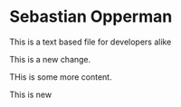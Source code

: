 # Sebastian Opperman

This is a text based file for developers alike

This is a new change.

THis is some more content.

This is new